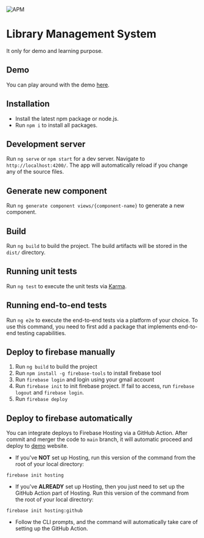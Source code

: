 ![APM](https://img.shields.io/apm/l/vim-mode)

# Library Management System

It only for demo and learning purpose.

## Demo

You can play around with the demo [here](https://lms-20190117.web.app/).

## Installation

* Install the latest npm package or node.js.
* Run `npm i` to install all packages.

## Development server

Run `ng serve` or `npm start` for a dev server. Navigate to `http://localhost:4200/`. The app will automatically reload if you change any of the source files.

## Generate new component

Run `ng generate component views/{component-name}` to generate a new component.

## Build

Run `ng build` to build the project. The build artifacts will be stored in the `dist/` directory.

## Running unit tests

Run `ng test` to execute the unit tests via [Karma](https://karma-runner.github.io).

## Running end-to-end tests

Run `ng e2e` to execute the end-to-end tests via a platform of your choice. To use this command, you need to first add a package that implements end-to-end testing capabilities.

## Deploy to firebase manually

1. Run `ng build` to build the project
2. Run `npm install -g firebase-tools` to install firebase tool
3. Run `firebase login` and login using your gmail account
4. Run `firebase init` to init firebase project. If fail to access, run `firebase logout` and `firebase login`.
5. Run `firebase deploy`

## Deploy to firebase automatically

You can integrate deploys to Firebase Hosting via a GitHub Action. After commit and merger the code to `main` branch, it will automatic proceed and deploy to [demo](https://lms-20190117.web.app/) website.

* If you've __NOT__ set up Hosting, run this version of the command from the root of your local directory:

```
firebase init hosting
```

* If you've __ALREADY__ set up Hosting, then you just need to set up the GitHub Action part of Hosting. Run this version of the command from the root of your local directory:

```
firebase init hosting:github
```

* Follow the CLI prompts, and the command will automatically take care of setting up the GitHub Action.
